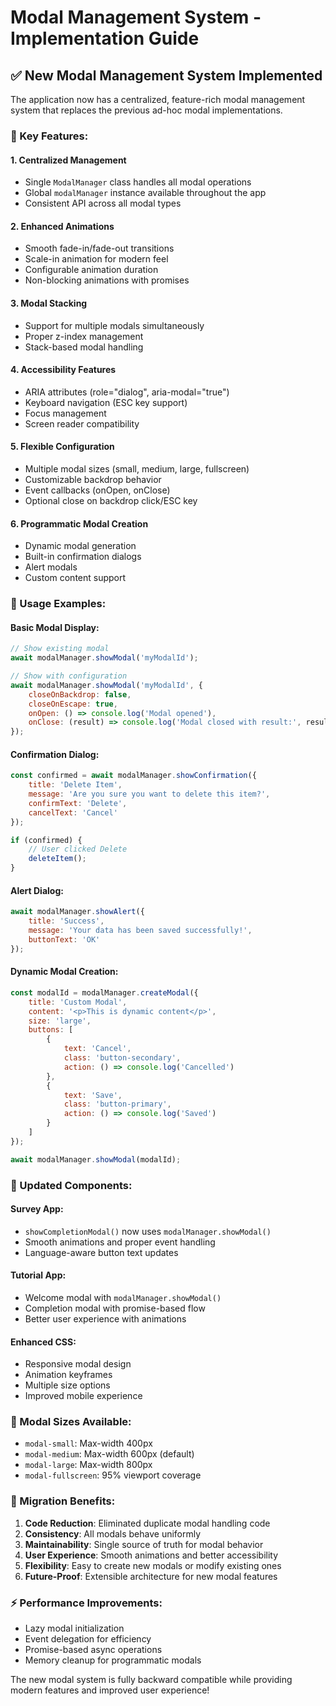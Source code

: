 # Modal Management System - Implementation Guide

## ✅ **New Modal Management System Implemented**

The application now has a centralized, feature-rich modal management system that replaces the previous ad-hoc modal implementations.

### **🎯 Key Features:**

#### **1. Centralized Management**
- Single `ModalManager` class handles all modal operations
- Global `modalManager` instance available throughout the app
- Consistent API across all modal types

#### **2. Enhanced Animations**
- Smooth fade-in/fade-out transitions
- Scale-in animation for modern feel
- Configurable animation duration
- Non-blocking animations with promises

#### **3. Modal Stacking**
- Support for multiple modals simultaneously
- Proper z-index management
- Stack-based modal handling

#### **4. Accessibility Features**
- ARIA attributes (role="dialog", aria-modal="true")
- Keyboard navigation (ESC key support)
- Focus management
- Screen reader compatibility

#### **5. Flexible Configuration**
- Multiple modal sizes (small, medium, large, fullscreen)
- Customizable backdrop behavior
- Event callbacks (onOpen, onClose)
- Optional close on backdrop click/ESC key

#### **6. Programmatic Modal Creation**
- Dynamic modal generation
- Built-in confirmation dialogs
- Alert modals
- Custom content support

### **🔧 Usage Examples:**

#### **Basic Modal Display:**
```javascript
// Show existing modal
await modalManager.showModal('myModalId');

// Show with configuration
await modalManager.showModal('myModalId', {
    closeOnBackdrop: false,
    closeOnEscape: true,
    onOpen: () => console.log('Modal opened'),
    onClose: (result) => console.log('Modal closed with result:', result)
});
```

#### **Confirmation Dialog:**
```javascript
const confirmed = await modalManager.showConfirmation({
    title: 'Delete Item',
    message: 'Are you sure you want to delete this item?',
    confirmText: 'Delete',
    cancelText: 'Cancel'
});

if (confirmed) {
    // User clicked Delete
    deleteItem();
}
```

#### **Alert Dialog:**
```javascript
await modalManager.showAlert({
    title: 'Success',
    message: 'Your data has been saved successfully!',
    buttonText: 'OK'
});
```

#### **Dynamic Modal Creation:**
```javascript
const modalId = modalManager.createModal({
    title: 'Custom Modal',
    content: '<p>This is dynamic content</p>',
    size: 'large',
    buttons: [
        {
            text: 'Cancel',
            class: 'button-secondary',
            action: () => console.log('Cancelled')
        },
        {
            text: 'Save',
            class: 'button-primary',
            action: () => console.log('Saved')
        }
    ]
});

await modalManager.showModal(modalId);
```

### **📱 Updated Components:**

#### **Survey App:**
- `showCompletionModal()` now uses `modalManager.showModal()`
- Smooth animations and proper event handling
- Language-aware button text updates

#### **Tutorial App:**
- Welcome modal with `modalManager.showModal()`
- Completion modal with promise-based flow
- Better user experience with animations

#### **Enhanced CSS:**
- Responsive modal design
- Animation keyframes
- Multiple size options
- Improved mobile experience

### **🎨 Modal Sizes Available:**
- `modal-small`: Max-width 400px
- `modal-medium`: Max-width 600px (default)
- `modal-large`: Max-width 800px
- `modal-fullscreen`: 95% viewport coverage

### **🔄 Migration Benefits:**

1. **Code Reduction**: Eliminated duplicate modal handling code
2. **Consistency**: All modals behave uniformly
3. **Maintainability**: Single source of truth for modal behavior
4. **User Experience**: Smooth animations and better accessibility
5. **Flexibility**: Easy to create new modals or modify existing ones
6. **Future-Proof**: Extensible architecture for new modal features

### **⚡ Performance Improvements:**
- Lazy modal initialization
- Event delegation for efficiency
- Promise-based async operations
- Memory cleanup for programmatic modals

The new modal system is fully backward compatible while providing modern features and improved user experience!
